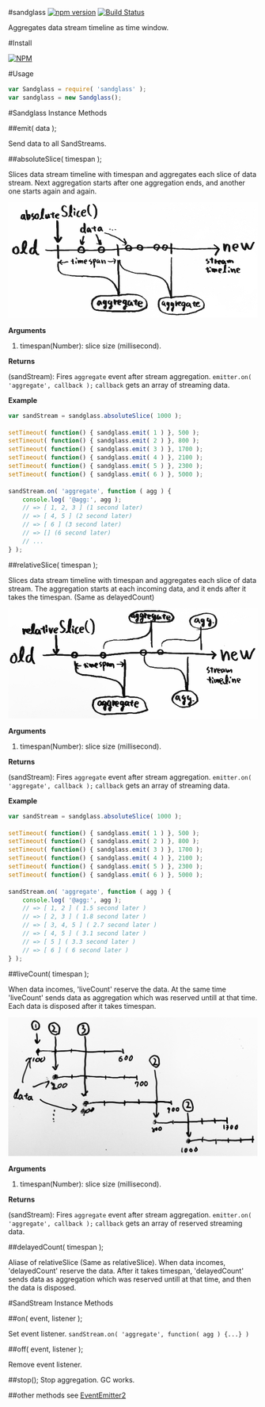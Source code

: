 #sandglass [![npm version](https://badge.fury.io/js/sandglass.svg)](http://badge.fury.io/js/sandglass) [![Build Status](https://travis-ci.org/airtoxin/sandglass.svg?branch=master)](https://travis-ci.org/airtoxin/sandglass)

Aggregates data stream timeline as time window.



#Install

[![NPM](https://nodei.co/npm/sandglass.png)](https://npmjs.org/package/sandglass)



#Usage

```javascript
var Sandglass = require( 'sandglass' );
var sandglass = new Sandglass();
```



#Sandglass Instance Methods

##emit( data );

Send data to all SandStreams.


##absoluteSlice( timespan );

Slices data stream timeline with timespan and aggregates each slice of data stream. Next aggregation starts after one aggregation ends, and another one starts again and again.

![absoluteSlice](doc/img/absoluteSlice.jpg)

__Arguments__

1. timespan(Number): slice size (millisecond).

__Returns__

(sandStream): Fires `aggregate` event after stream aggregation.
`emitter.on( 'aggregate', callback );` 
`callback` gets an array of streaming data.

__Example__

```javascript
var sandStream = sandglass.absoluteSlice( 1000 );

setTimeout( function() { sandglass.emit( 1 ) }, 500 );
setTimeout( function() { sandglass.emit( 2 ) }, 800 );
setTimeout( function() { sandglass.emit( 3 ) }, 1700 );
setTimeout( function() { sandglass.emit( 4 ) }, 2100 );
setTimeout( function() { sandglass.emit( 5 ) }, 2300 );
setTimeout( function() { sandglass.emit( 6 ) }, 5000 );

sandStream.on( 'aggregate', function ( agg ) {
    console.log( '@agg:', agg );
    // => [ 1, 2, 3 ] (1 second later)
    // => [ 4, 5 ] (2 second later)
    // => [ 6 ] (3 second later)
    // => [] (6 second later)
    // ...
} );
```


##relativeSlice( timespan );

Slices data stream timeline with timespan and aggregates each slice of data stream. The aggregation starts at each incoming data, and it ends after it takes the timespan. 
(Same as delayedCount)

![relativeSlice](doc/img/relativeSlice.jpg)

__Arguments__

1. timespan(Number): slice size (millisecond).

__Returns__

(sandStream): Fires `aggregate` event after stream aggregation.
`emitter.on( 'aggregate', callback );` 
`callback` gets an array of streaming data.

__Example__

```javascript
var sandStream = sandglass.absoluteSlice( 1000 );

setTimeout( function() { sandglass.emit( 1 ) }, 500 );
setTimeout( function() { sandglass.emit( 2 ) }, 800 );
setTimeout( function() { sandglass.emit( 3 ) }, 1700 );
setTimeout( function() { sandglass.emit( 4 ) }, 2100 );
setTimeout( function() { sandglass.emit( 5 ) }, 2300 );
setTimeout( function() { sandglass.emit( 6 ) }, 5000 );

sandStream.on( 'aggregate', function ( agg ) {
    console.log( '@agg:', agg );
    // => [ 1, 2 ] ( 1.5 second later )
    // => [ 2, 3 ] ( 1.8 second later )
    // => [ 3, 4, 5 ] ( 2.7 second later )
    // => [ 4, 5 ] ( 3.1 second later )
    // => [ 5 ] ( 3.3 second later )
    // => [ 6 ] ( 6 second later )
} );
```


##liveCount( timespan );

When data incomes, 'liveCount' reserve the data.
At the same time 'liveCount' sends data as aggregation which was reserved untill at that time.
Each data is disposed after it takes timespan.

![liveCount](doc/img/liveCount.jpg)

__Arguments__

1. timespan(Number): slice size (millisecond).

__Returns__

(sandStream): Fires `aggregate` event after stream aggregation.
`emitter.on( 'aggregate', callback );`
`callback` gets an array of reserved streaming data.

##delayedCount( timespan );

Aliase of relativeSlice (Same as relativeSlice).
When data incomes, 'delayedCount' reserve the data.
After it takes timespan, 'delayedCount' sends data as aggregation which was reserved untill at that time,
and then the data is disposed.



#SandStream Instance Methods

##on( event, listener );

Set event listener.
`sandStream.on( 'aggregate', function( agg ) {...} )`

##off( event, listener );

Remove event listener.

##stop();
Stop aggregation. GC works.

##other methods
see [EventEmitter2](https://github.com/asyncly/EventEmitter2)
